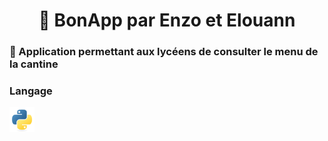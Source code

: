 <h1 align="center">🍴 BonApp par Enzo et Elouann</h1>
<h3 align="left">🎯 Application permettant aux lycéens de consulter le menu de la cantine</h3>
<p></p>
<h3 align="left">Langage</h3>
<p align="left"> <a href="https://www.python.org" target="_blank" rel="noreferrer"> <img src="https://raw.githubusercontent.com/devicons/devicon/master/icons/python/python-original.svg" alt="python" width="40" height="40"/> </a> </p>

